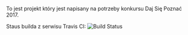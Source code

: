 To jest projekt który jest napisany na potrzeby konkursu Daj Się Poznać 2017.

Staus builda z serwisu Travis CI:     ![Build Status](https://travis-ci.org/coola/xp-simulator.svg?branch=master)
